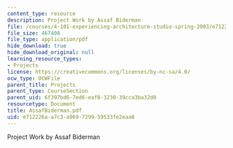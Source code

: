 ```yaml
---
content_type: resource
description: Project Work by Assaf Biderman
file: /courses/4-101-experiencing-architecture-studio-spring-2003/e712226aa7c3a969729959533fe2eaa8_AssafBiderman.pdf
file_size: 467408
file_type: application/pdf
hide_download: true
hide_download_original: null
learning_resource_types:
- Projects
license: https://creativecommons.org/licenses/by-nc-sa/4.0/
ocw_type: OCWFile
parent_title: Projects
parent_type: CourseSection
parent_uid: 6f397bd6-7ed6-eaf8-3230-39cca3ba32d0
resourcetype: Document
title: AssafBiderman.pdf
uid: e712226a-a7c3-a969-7299-59533fe2eaa8
---
```

Project Work by Assaf Biderman